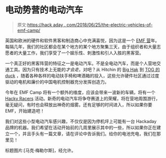 # 电动势营的电动汽车

> 原文:[https://hack aday . com/2018/06/25/the-electric-vehicles-of-emf-camp/](https://hackaday.com/2018/06/25/the-electric-vehicles-of-emf-camp/)

英国和欧洲的硬件和软件黑客和制造商心中充满喜悦，因为这是一个 [EMF 营](https://www.emfcamp.org/)年。每隔几年，我们的社区都会在某个地方的某个地方聚集三天，由于组织者和大量志愿者的大量工作，我们享受了一个娱乐性、刺激性和引人入胜的黑客营。

一个真正好的黑客阵营的特征之一是电动汽车。不是全电动汽车，而是个人营地交通工具。因为只有技术上无能的*才会走*，对吧？从 Hitchin 的 [Big Hak](http://hackhitchin.org.uk/bighak/) 到 [TOG 的 duck](https://www.youtube.com/watch?v=oV9orZzCF8I) ，随着各种各样的电动扶手椅和啤酒箱的投入，这些允许硬件社区通过过度驱动的电机和廉价的中国电机控制器充分发挥创造力。

今年在 EMF Camp 将有一个额外的维度，应该会带来一波新的车辆，将有一个 [Hacky Racers](http://hackyracers.co.uk/) 活动。新奇的电动汽车将争夺赛道上的荣耀，将在营地周围游行，毫无疑问，有时也会释放出神奇的烟雾。还有足够的时间进入，所以如果你要 EMF，开始建造吧！

我们对这些小型电动汽车感兴趣，不仅仅是因为停机坪上可能有一台 Hackaday 品牌的机器。我们希望在活动开始前的几周里展示其中的一些，所以如果你正在建立一个，并且手头有一篇文章，请在评论中告诉我们。给你的电池充电，我们在那里见！

标题图片:[马克·梅勒尔斯]，经允许。